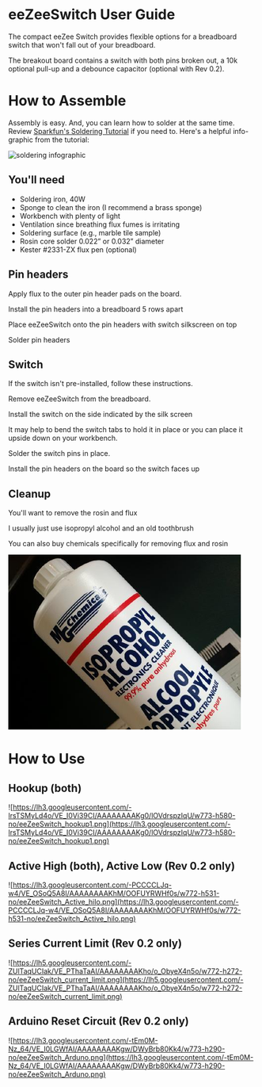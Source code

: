# eeZeeSwitch User Guide

The compact eeZee Switch provides flexible options for a breadboard switch that won't fall out of your breadboard.

The breakout board contains a switch with both pins broken out, a 10k optional pull-up and a debounce capacitor (optional with Rev 0.2).

# How to Assemble

Assembly is easy. And, you can learn how to solder at the same time. Review [Sparkfun's Soldering Tutorial](https://learn.sparkfun.com/tutorials/how-to-solder---through-hole-soldering) if you need to. Here's a helpful info-graphic from the tutorial:

![soldering infographic](https://cdn.sparkfun.com/assets/c/d/a/a/9/523b1189757b7fb36e8b456b.jpg)

## You'll need
* Soldering iron, 40W
* Sponge to clean the iron (I recommend a brass sponge)
* Workbench with plenty of light
* Ventilation since breathing flux fumes is irritating
* Soldering surface (e.g., marble tile sample)
* Rosin core solder 0.022” or 0.032” diameter
* Kester #2331-ZX flux pen (optional)

## Pin headers
Apply flux to the outer pin header pads on the board.

Install the pin headers into a breadboard 5 rows apart

Place eeZeeSwitch onto the pin headers with switch silkscreen on top

Solder pin headers

## Switch
If the switch isn't pre-installed, follow these instructions.

Remove eeZeeSwitch from the breadboard.

Install the switch on the side indicated by the silk screen

It may help to bend the switch tabs to hold it in place or you can place it upside down on your workbench.

Solder the switch pins in place.

Install the pin headers on the board so the switch faces up

## Cleanup

You'll want to remove the rosin and flux

I usually just use isopropyl alcohol and an old toothbrush

You can also buy chemicals specifically for removing flux and rosin

![insert pin headers](images/assembly_isopropyl.jpg)

# How to Use

## Hookup (both) ##
![https://lh3.googleusercontent.com/-lrsTSMyLd4o/VE_I0Vi39CI/AAAAAAAAKg0/lOVdrspzIqU/w773-h580-no/eeZeeSwitch_hookup1.png](https://lh3.googleusercontent.com/-lrsTSMyLd4o/VE_I0Vi39CI/AAAAAAAAKg0/lOVdrspzIqU/w773-h580-no/eeZeeSwitch_hookup1.png)

## Active High (both), Active Low (Rev 0.2 only) ##

![https://lh3.googleusercontent.com/-PCCCCLJq-w4/VE_OSoQ5A8I/AAAAAAAAKhM/OOFUYRWHf0s/w772-h531-no/eeZeeSwitch_Active_hilo.png](https://lh3.googleusercontent.com/-PCCCCLJq-w4/VE_OSoQ5A8I/AAAAAAAAKhM/OOFUYRWHf0s/w772-h531-no/eeZeeSwitch_Active_hilo.png)

## Series Current Limit (Rev 0.2 only) ##

![https://lh5.googleusercontent.com/-ZUlTaqUCIak/VE_PThaTaAI/AAAAAAAAKho/o_ObyeX4n5o/w772-h272-no/eeZeeSwitch_current_limit.png](https://lh5.googleusercontent.com/-ZUlTaqUCIak/VE_PThaTaAI/AAAAAAAAKho/o_ObyeX4n5o/w772-h272-no/eeZeeSwitch_current_limit.png)

## Arduino Reset Circuit (Rev 0.2 only) ##

![https://lh3.googleusercontent.com/-tEm0M-Nz_64/VE_I0LGWfAI/AAAAAAAAKgw/DWyBrb80Kk4/w773-h290-no/eeZeeSwitch_Arduno.png](https://lh3.googleusercontent.com/-tEm0M-Nz_64/VE_I0LGWfAI/AAAAAAAAKgw/DWyBrb80Kk4/w773-h290-no/eeZeeSwitch_Arduno.png)
